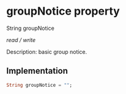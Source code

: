 


# groupNotice property







String groupNotice
  
_<span class="feature">read / write</span>_



<p>Description: basic group notice.</p>



## Implementation

```dart
String groupNotice = "";
```







